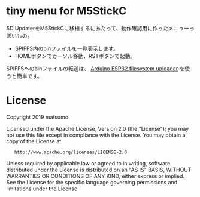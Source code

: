 tiny menu for M5StickC
======

SD UpdaterをM5StickCに移植するにあたって、動作確認用に作ったメニューっぽいもの。

* SPIFFS内のbinファイルを一覧表示します。
* HOMEボタンでカーソル移動、RSTボタンで起動。

SPIFFSへのbinファイルの転送は、
[Arduino ESP32 filesystem uploader](https://github.com/me-no-dev/arduino-esp32fs-plugin)
を使うと簡単です。


# License

   Copyright 2019 matsumo

   Licensed under the Apache License, Version 2.0 (the "License");
   you may not use this file except in compliance with the License.
   You may obtain a copy of the License at

       http://www.apache.org/licenses/LICENSE-2.0

   Unless required by applicable law or agreed to in writing, software
   distributed under the License is distributed on an "AS IS" BASIS,
   WITHOUT WARRANTIES OR CONDITIONS OF ANY KIND, either express or implied.
   See the License for the specific language governing permissions and
   limitations under the License.
